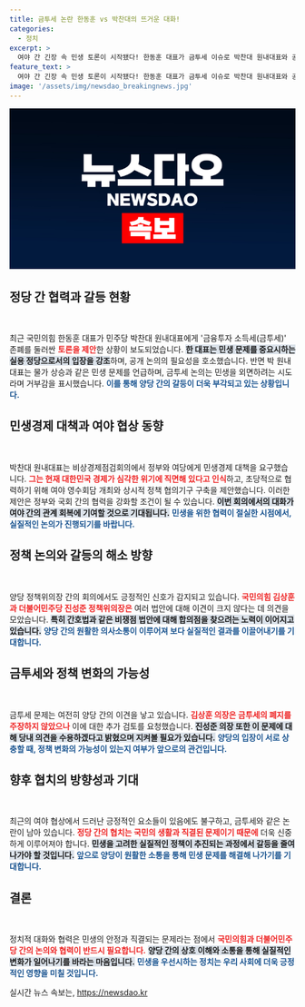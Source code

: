```yaml
---
title: 금투세 논란 한동훈 vs 박찬대의 뜨거운 대화!
categories:
  - 정치
excerpt: >
  여야 간 긴장 속 민생 토론이 시작됐다! 한동훈 대표가 금투세 이슈로 박찬대 원내대표와 공개 토론을 제안했지만, 박 원내대표는 한심하다며 반박. 그럼에도 협의의 기미가 보이는 가운데, 정책 합의의 가능성이 열리고 있다.
feature_text: >
  여야 간 긴장 속 민생 토론이 시작됐다! 한동훈 대표가 금투세 이슈로 박찬대 원내대표와 공개 토론을 제안했지만, 박 원내대표는 한심하다며 반박. 그럼에도 협의의 기미가 보이는 가운데, 정책 합의의 가능성이 열리고 있다.
image: '/assets/img/newsdao_breakingnews.jpg'
---
```


<p><img src="/assets/img/newsdao_breakingnews.jpg" alt="ranknews 속보" /></p>

<h2 data-ke-size="size26">정당 간 협력과 갈등 현황</h2>

<p data-ke-size="size16">&nbsp;</p>

<p>최근 국민의힘 한동훈 대표가 민주당 박찬대 원내대표에게 '금융투자 소득세(금투세)' 존폐를 둘러싼 <b><span style="color: #ee2323;">토론을 제안</span></b>한 상황이 보도되었습니다. <b><span style="background-color: #21538527;">한 대표는 민생 문제를 중요시하는 실용 정당으로서의 입장을 강조</span></b>하며, 공개 논의의 필요성을 호소했습니다. 반면 박 원내대표는 물가 상승과 같은 민생 문제를 언급하며, 금투세 논의는 민생을 외면하려는 시도라며 거부감을 표시했습니다. <b><span style="color: #1a5490;">이를 통해 양당 간의 갈등이 더욱 부각되고 있는 상황입니다.</span></b></p>

<h2 data-ke-size="size26">민생경제 대책과 여야 협상 동향</h2>

<p data-ke-size="size16">&nbsp;</p>

<p>박찬대 원내대표는 비상경제점검회의에서 정부와 여당에게 민생경제 대책을 요구했습니다. <b><span style="color: #ee2323;">그는 현재 대한민국 경제가 심각한 위기에 직면해 있다고 인식</span></b>하고, 초당적으로 협력하기 위해 여야 영수회담 개최와 상시적 정책 협의기구 구축을 제안했습니다. 이러한 제안은 정부와 국회 간의 협력을 강화할 조건이 될 수 있습니다. <b><span style="background-color: #21538527;">이번 회의에서의 대화가 여야 간의 관계 회복에 기여할 것으로 기대됩니다.</span></b> <b><span style="color: #1a5490;">민생을 위한 협력이 절실한 시점에서, 실질적인 논의가 진행되기를 바랍니다.</span></b></p>

<h2 data-ke-size="size26">정책 논의와 갈등의 해소 방향</h2>

<p data-ke-size="size16">&nbsp;</p>

<p>양당 정책위의장 간의 회의에서도 긍정적인 신호가 감지되고 있습니다. <b><span style="color: #ee2323;">국민의힘 김상훈과 더불어민주당 진성준 정책위의장은</span></b> 여러 법안에 대해 이견이 크지 않다는 데 의견을 모았습니다. <b><span style="background-color: #21538527;">특히 간호법과 같은 비쟁점 법안에 대해 합의점을 찾으려는 노력이 이어지고 있습니다.</span></b> <b><span style="color: #1a5490;">양당 간의 원활한 의사소통이 이루어져 보다 실질적인 결과를 이끌어내기를 기대합니다.</span></b></p>

<h2 data-ke-size="size26">금투세와 정책 변화의 가능성</h2>

<p data-ke-size="size16">&nbsp;</p>

<p>금투세 문제는 여전히 양당 간의 이견을 낳고 있습니다. <b><span style="color: #ee2323;">김상훈 의장은 금투세의 폐지를 주장하지 않았으나</span></b> 이에 대한 추가 검토를 요청했습니다. <b><span style="background-color: #21538527;">진성준 의장 또한 이 문제에 대해 당내 의견을 수용하겠다고 밝혔으며 지켜볼 필요가 있습니다.</span></b> <b><span style="color: #1a5490;">양당의 입장이 서로 상충할 때, 정책 변화의 가능성이 있는지 여부가 앞으로의 관건입니다.</span></b></p>

<h2 data-ke-size="size26">향후 협치의 방향성과 기대</h2>

<p data-ke-size="size16">&nbsp;</p>

<p>최근의 여야 협상에서 드러난 긍정적인 요소들이 있음에도 불구하고, 금투세와 같은 논란이 남아 있습니다. <b><span style="color: #ee2323;">정당 간의 협치는 국민의 생활과 직결된 문제이기 때문에</span></b> 더욱 신중하게 이루어져야 합니다. <b><span style="background-color: #21538527;">민생을 고려한 실질적인 정책이 추진되는 과정에서 갈등을 줄여나가야 할 것입니다.</span></b> <b><span style="color: #1a5490;">앞으로 양당이 원활한 소통을 통해 민생 문제를 해결해 나가기를 기대합니다.</span></b></p>

<h2 data-ke-size="size26">결론</h2>

<p data-ke-size="size16">&nbsp;</p>

<p>정치적 대화와 협력은 민생의 안정과 직결되는 문제라는 점에서 <b><span style="color: #ee2323;">국민의힘과 더불어민주당 간의 논의와 협력이 반드시 필요합니다.</span></b> <b><span style="background-color: #21538527;">양당 간의 상호 이해와 소통을 통해 실질적인 변화가 일어나기를 바라는 마음입니다.</span></b> <b><span style="color: #1a5490;">민생을 우선시하는 정치는 우리 사회에 더욱 긍정적인 영향을 미칠 것입니다.</span></b> </p>

<p data-ke-size="size16"></p>
실시간 뉴스 속보는, <a href="https://newsdao.kr" rel="dofollow">https://newsdao.kr</a>


